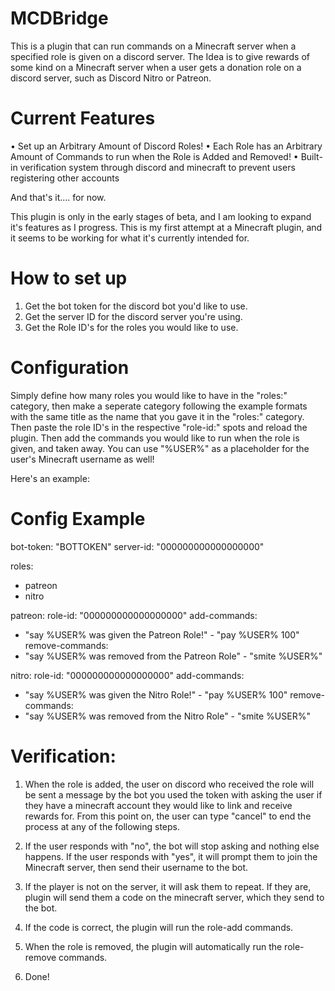 # MCDBridge
This is a plugin that can run commands on a Minecraft server when a specified role is given on a discord server. The Idea is to give rewards of some kind on a Minecraft server when a user gets a donation role on a discord server, such as Discord Nitro or Patreon.

# Current Features 

• Set up an Arbitrary Amount of Discord Roles!
• Each Role has an Arbitrary Amount of Commands to run when the Role is Added and Removed!
• Built-in verification system through discord and minecraft to prevent users registering other accounts

And that's it.... for now.

This plugin is only in the early stages of beta, and I am looking to expand it's features as I progress.
This is my first attempt at a Minecraft plugin, and it seems to be working for what it's currently intended for.

# How to set up

1. Get the bot token for the discord bot you'd like to use.
2. Get the server ID for the discord server you're using.
3. Get the Role ID's for the roles you would like to use.

# Configuration

Simply define how many roles you would like to have in the "roles:" category, then make a seperate category following the example formats with the same title as the name that you gave it in the "roles:" category. Then paste the role ID's in the respective "role-id:" spots and reload the plugin. Then add the commands you would like to run when the role is given, and taken away. You can use "%USER%" as a placeholder for the user's Minecraft username as well!

Here's an example:

# Config Example

bot-token: "BOTTOKEN"
server-id: "000000000000000000"

roles:
 - patreon
  - nitro

patreon:
  role-id: "000000000000000000"
  add-commands:
   - "say %USER% was given the Patreon Role!"
    - "pay %USER% 100"
  remove-commands:
   - "say %USER% was removed from the Patreon Role"
    - "smite %USER%"

nitro:
  role-id: "000000000000000000"
  add-commands:
   - "say %USER% was given the Nitro Role!"
    - "pay %USER% 100"
  remove-commands:
   - "say %USER% was removed from the Nitro Role"
    - "smite %USER%"

# Verification: 

1. When the role is added, the user on discord who received the role will be sent a message by the bot you used the token with asking the user if they have a minecraft account they would like to link and receive rewards for. From this point on, the user can type "cancel" to end the process at any of the following steps.

2. If the user responds with "no", the bot will stop asking and nothing else happens. If the user responds with "yes", it will prompt them to  join the Minecraft server, then send their username to the bot. 

3. If the player is not on the server, it will ask them to repeat. If they are, plugin will send them a code on the minecraft server, which they send to the bot.

4. If the code is correct, the plugin will run the role-add commands. 

5. When the role is removed, the plugin will automatically run the role-remove commands. 

6. Done!
